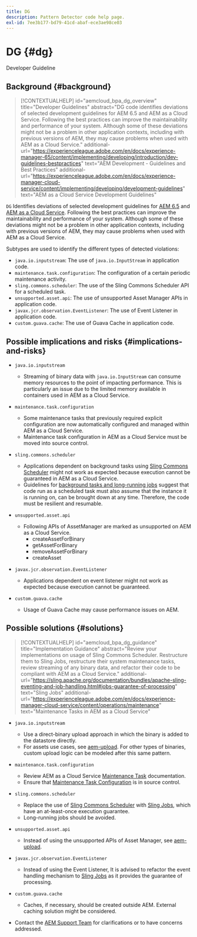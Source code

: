 ```yaml
---
title: DG
description: Pattern Detector code help page.
exl-id: 7ee3b177-bd79-41cd-abaf-ece3ae98ce03
---
```

# DG {#dg}

Developer Guideline

## Background {#background}

>[!CONTEXTUALHELP]
>id="aemcloud_bpa_dg_overview"
>title="Developer Guidelines"
>abstract="DG code identifies deviations of selected development guidelines for AEM 6.5 and AEM as a Cloud Service. Following the best practices can improve the maintainability and performance of your system. Although some of these deviations might not be a problem in other application contexts, including with previous versions of AEM, they may cause problems when used with AEM as a Cloud Service."
>additional-url="https://experienceleague.adobe.com/en/docs/experience-manager-65/content/implementing/developing/introduction/dev-guidelines-bestpractices" text="AEM Development - Guidelines and Best Practices"
>additional-url="https://experienceleague.adobe.com/en/docs/experience-manager-cloud-service/content/implementing/developing/development-guidelines" text="AEM as a Cloud Service Development Guidelines"


`DG`  Identifies deviations of selected development guidelines for [AEM 6.5](https://experienceleague.adobe.com/en/docs/experience-manager-65/content/implementing/developing/introduction/dev-guidelines-bestpractices) and [AEM as a Cloud Service](https://experienceleague.adobe.com/en/docs/experience-manager-cloud-service/content/implementing/developing/development-guidelines). Following the best practices can improve the maintainability and performance of your system. Although some of these deviations might not be a problem in other application contexts, including with previous versions of AEM, they may cause problems when used with AEM as a Cloud Service.

Subtypes are used to identify the different types of detected violations:

* `java.io.inputstream`: The use of `java.io.InputStream` in application code.
* `maintenance.task.configuration`: The configuration of a certain periodic maintenance activity.
* `sling.commons.scheduler`: The use of the Sling Commons Scheduler API for a scheduled task.
* `unsupported.asset.api`: The use of unsupported Asset Manager APIs in application code.
* `javax.jcr.observation.EventListener`: The use of Event Listener in application code.
* `custom.guava.cache`: The use of Guava Cache in application code.

## Possible implications and risks {#implications-and-risks}

* `java.io.inputstream`
  * Streaming of binary data with `java.io.InputStream` can consume memory resources to the point of impacting performance. This is particularly an issue due to the limited memory available in containers used in AEM as a Cloud Service.

* `maintenance.task.configuration`
  * Some maintenance tasks that previously required explicit configuration are now automatically configured and managed within AEM as a Cloud Service.
  * Maintenance task configuration in AEM as a Cloud Service must be moved into source control.

* `sling.commons.scheduler`
  * Applications dependent on background tasks using [Sling Commons Scheduler](https://sling.apache.org/documentation/bundles/scheduler-service-commons-scheduler.html) might not work as expected because execution cannot be guaranteed in AEM as a Cloud Service.
  * Guidelines for [background tasks and long-running jobs](https://experienceleague.adobe.com/en/docs/experience-manager-cloud-service/content/implementing/developing/development-guidelines#background-tasks-and-long-running-jobs) suggest that code run as a scheduled task must also assume that the instance it is running on, can be brought down at any time. Therefore, the code must be resilient and resumable.

* `unsupported.asset.api`
  * Following APIs of AssetManager are marked as unsupported on AEM as a Cloud Service.
    * createAssetForBinary
    * getAssetForBinary
    * removeAssetForBinary
    * createAsset

* `javax.jcr.observation.EventListener`
  * Applications dependent on event listener might not work as expected because execution cannot be guaranteed.
  
* `custom.guava.cache`
  * Usage of Guava Cache may cause performance issues on AEM.


## Possible solutions {#solutions}

>[!CONTEXTUALHELP]
>id="aemcloud_bpa_dg_guidance"
>title="Implementation Guidance"
>abstract="Review your implementations on usage of Sling Commons Scheduler. Restructure them to Sling Jobs, restructure their system maintenance tasks, review streaming of any binary data, and refactor their code to be compliant with AEM as a Cloud Service."
>additional-url="https://sling.apache.org/documentation/bundles/apache-sling-eventing-and-job-handling.html#jobs-guarantee-of-processing" text="Sling Jobs"
>additional-url="https://experienceleague.adobe.com/en/docs/experience-manager-cloud-service/content/operations/maintenance" text="Maintenance Tasks in AEM as a Cloud Service"

* `java.io.inputstream`
  * Use a direct-binary upload approach in which the binary is added to the datastore directly.
  * For assets use cases, see [aem-upload](https://github.com/adobe/aem-upload). For other types of binaries, custom upload logic can be modeled after this same pattern.

* `maintenance.task.configuration`
  * Review AEM as a Cloud Service [Maintenance Task](https://experienceleague.adobe.com/en/docs/experience-manager-cloud-service/content/operations/maintenance) documentation.
  * Ensure that [Maintenance Task Configuration](https://experienceleague.adobe.com/en/docs/experience-manager-cloud-service/content/implementing/deploying/overview#maintenance-tasks-configuration-in-source-control) is in source control.

* `sling.commons.scheduler`
  * Replace the use of [Sling Commons Scheduler](https://sling.apache.org/documentation/bundles/scheduler-service-commons-scheduler.html) with [Sling Jobs](https://sling.apache.org/documentation/bundles/apache-sling-eventing-and-job-handling.html#jobs-guarantee-of-processing), which have an at-least-once execution guarantee.
  * Long-running jobs should be avoided.

* `unsupported.asset.api`
  * Instead of using the unsupported APIs of Asset Manager, see [aem-upload](https://github.com/adobe/aem-upload).

* `javax.jcr.observation.EventListener`
  * Instead of using the Event Listener, It is advised to refactor the event handling mechanism to [Sling Jobs](https://sling.apache.org/documentation/bundles/apache-sling-eventing-and-job-handling.html#jobs-guarantee-of-processing) as it provides the guarantee of processing.

* `custom.guava.cache`
  * Caches, if necessary, should be created outside AEM. External caching solution might be considered.
* Contact the [AEM Support Team](https://helpx.adobe.com/enterprise/using/support-for-experience-cloud.html) for clarifications or to have concerns addressed.
